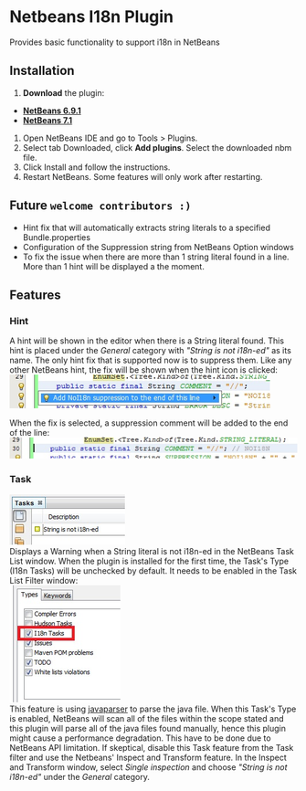 # Netbeans I18n Plugin
Provides basic functionality to support i18n in NetBeans

## Installation
1. __Download__ the plugin:
  * __[NetBeans 6.9.1](https://github.com/downloads/ceilfors/netbeans-i18n-plugin/netbeans-i18n-plugin-691-1.0.nbm)__
  * __[NetBeans 7.1](https://github.com/downloads/ceilfors/netbeans-i18n-plugin/netbeans-i18n-plugin-1.0.nbm)__
1. Open NetBeans IDE and go to Tools > Plugins.
1. Select tab Downloaded, click __Add plugins__. Select the downloaded nbm file.
1. Click Install and follow the instructions.
1. Restart NetBeans. Some features will only work after restarting.

## Future `welcome contributors :)`
* Hint fix that will automatically extracts string literals to a specified Bundle.properties
* Configuration of the Suppression string from NetBeans Option windows
* To fix the issue when there are more than 1 string literal found in a line. More than 1 hint will be displayed a the moment.

## Features
### Hint
A hint will be shown in the editor when there is a String literal found. This hint is placed under the _General_ category with _"String is not i18n-ed"_ as its name. The only hint fix that is supported now is to suppress them. Like any other NetBeans hint, the fix will be shown when the hint icon is clicked:  
![show_hint.jpg](https://github.com/ceilfors/netbeans-i18n-plugin/raw/master/wiki/show_hint.jpg)  
  
When the fix is selected, a suppression comment will be added to the end of the line:  
![suppression_applied.jpg](https://github.com/ceilfors/netbeans-i18n-plugin/raw/master/wiki/suppression_applied.jpg)

### Task  
![task.jpg](https://github.com/ceilfors/netbeans-i18n-plugin/raw/master/wiki/task.jpg)  
Displays a Warning when a String literal is not i18n-ed in the NetBeans Task List window. When the plugin is installed for the first time, the Task's Type (I18n Tasks) will be unchecked by default. It needs to be enabled in the Task List Filter window:  
![task_list.jpg](https://github.com/ceilfors/netbeans-i18n-plugin/raw/master/wiki/task_list.jpg)  
This feature is using [javaparser](http://code.google.com/p/javaparser/) to parse the java file. When this Task's Type is enabled, NetBeans will scan all of the files within the scope stated and this plugin will parse all of the java files found manually, hence this plugin might cause a performance degradation. This have to be done due to NetBeans API limitation. If skeptical, disable this Task feature from the Task filter and use the Netbeans' Inspect and Transform feature. In the Inspect and Transform window, select _Single inspection_ and choose _"String is not i18n-ed"_ under the _General_ category.